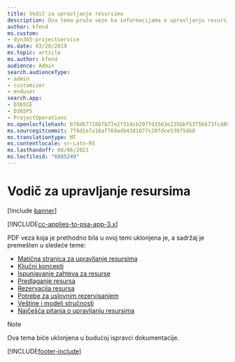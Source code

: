 ```yaml
---
title: Vodič za upravljanje resursima
description: Ova tema pruža veze ka informacijama o upravljanju resursima u aplikaciji Project Service Automation
author: kfend
ms.custom:
- dyn365-projectservice
ms.date: 03/28/2019
ms.topic: article
ms.author: kfend
audience: Admin
search.audienceType:
- admin
- customizer
- enduser
search.app:
- D365CE
- D365PS
- ProjectOperations
ms.openlocfilehash: b78d6771807b77e2f314cb297fd3563e235bbf53756673fc480df09e9b84dbbf
ms.sourcegitcommit: 7f8d1e7a16af769adb43d1877c28fdce53975db8
ms.translationtype: MT
ms.contentlocale: sr-Latn-RS
ms.lasthandoff: 08/06/2021
ms.locfileid: "6985249"
---
```

# <a name="resource-management-guide"></a>Vodič za upravljanje resursima

[!include [banner](../../includes/psa-now-project-operations.md)]

[!INCLUDE[cc-applies-to-psa-app-3.x](../../includes/cc-applies-to-psa-app-3x.md)]

PDF veza koja je prethodno bila u ovoj temi uklonjena je, a sadržaj je premešten u sledeće teme:

- [Matična stranica za upravljanje resursima](../resource-management-home-page.md)
- [Ključni koncepti](../reports-key-concepts.md)
- [Ispunjavanje zahteva za resurse](../resource-management-fulfill-requests.md)
- [Predlaganje resursa](../resource-management-propose-resources.md)
- [Rezervacija resursa](../resource-management-book-resources-scheduleboard.md)
- [Potrebe za uslovnim rezervisanjem](../resource-management-softbook-requirements.md)
- [Veštine i modeli stručnosti](../resource-management-skills-proficiency.md)
- [Najčešća pitanja o upravljanju resursima](../resource-management-faq.md)

> [!NOTE]
> Ova tema biće uklonjena u budućoj ispravci dokumentacije. 


[!INCLUDE[footer-include](../../includes/footer-banner.md)]
